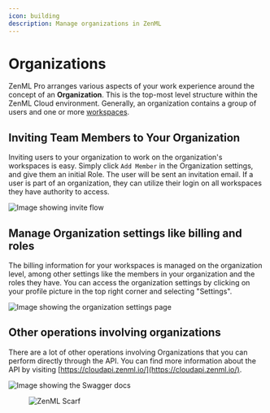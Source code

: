 ```yaml
---
icon: building
description: Manage organizations in ZenML
---
```


# Organizations

ZenML Pro arranges various aspects of your work experience around the concept
of an **Organization**. This is the top-most level structure within the ZenML Cloud environment.
Generally, an organization contains a group of users and one or more [workspaces](./workspaces.md).

## Inviting Team Members to Your Organization

Inviting users to your organization to work on the organization's workspaces is
easy. Simply click `Add Member` in the Organization settings, and give them an
initial Role. The user will be sent an invitation email. If a user is part of an
organization, they can utilize their login on all workspaces they have authority to
access.

![Image showing invite flow](../../.gitbook/assets/add_org_members.png)

## Manage Organization settings like billing and roles

The billing information for your workspaces is managed on the organization level, among other settings like the members in your organization and the roles they have. You can access the organization settings by clicking on your profile picture in the top right corner and selecting "Settings".

![Image showing the organization settings page](../../.gitbook/assets/org_settings.png)

## Other operations involving organizations

There are a lot of other operations involving Organizations that you can perform directly through the API. You can find more information about the API by visiting [https://cloudapi.zenml.io/](https://cloudapi.zenml.io/).

![Image showing the Swagger docs](../../.gitbook/assets/cloudapi_swagger.png)<!-- For scarf -->
<figure><img alt="ZenML Scarf" referrerpolicy="no-referrer-when-downgrade" src="https://static.scarf.sh/a.png?x-pxid=f0b4f458-0a54-4fcd-aa95-d5ee424815bc" /></figure>


